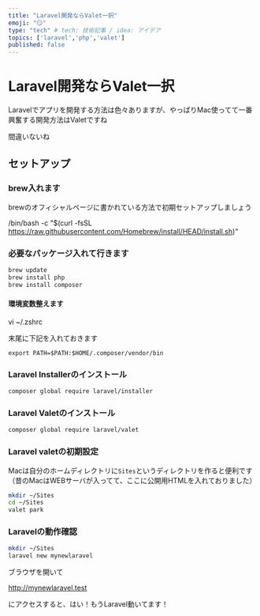 ```yaml
---
title: "Laravel開発ならValet一択"
emoji: "😏"
type: "tech" # tech: 技術記事 / idea: アイデア
topics: ['laravel','php','valet']
published: false
---
```

# Laravel開発ならValet一択

Laravelでアプリを開発する方法は色々ありますが、やっぱりMac使ってて一番興奮する開発方法はValetですね

間違いないね

## セットアップ

### brew入れます

brewのオフィシャルページに書かれている方法で初期セットアップしましょう

/bin/bash -c "$(curl -fsSL https://raw.githubusercontent.com/Homebrew/install/HEAD/install.sh)"

### 必要なパッケージ入れて行きます

```bash
brew update
brew install php
brew install composer
```

#### 環境変数整えます

vi ~/.zshrc

末尾に下記を入れておきます

```vim
export PATH=$PATH:$HOME/.composer/vendor/bin
```

### Laravel Installerのインストール

```bash
composer global require laravel/installer
```

### Laravel Valetのインストール

```bash
composer global require laravel/valet
```


### Laravel valetの初期設定

Macは自分のホームディレクトリに`Sites`というディレクトリを作ると便利です（昔のMacはWEBサーバが入ってて、ここに公開用HTMLを入れておりました）

```bash
mkdir ~/Sites
cd ~/Sites
valet park
```

### Laravelの動作確認

```bash
mkdir ~/Sites
laravel new mynewlaravel
```

ブラウザを開いて

http://mynewlaravel.test

にアクセスすると、はい！もうLaravel動いてます！
